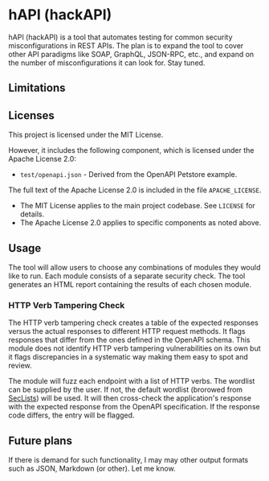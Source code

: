 # hAPI (hackAPI)
hAPI (hackAPI) is a tool that automates testing for common security misconfigurations in REST APIs. The plan is to expand the tool to cover other API paradigms like SOAP, GraphQL, JSON-RPC, etc., and expand on the number of misconfigurations it can look for. Stay tuned.

## Limitations

## Licenses
This project is licensed under the MIT License.

However, it includes the following component, which is licensed under the Apache License 2.0:

- `test/openapi.json` - Derived from the OpenAPI Petstore example.

The full text of the Apache License 2.0 is included in the file `APACHE_LICENSE`.

- The MIT License applies to the main project codebase. See `LICENSE` for details.
- The Apache License 2.0 applies to specific components as noted above. 

## Usage

The tool will allow users to choose any combinations of modules they would like to run. Each module consists of a separate security check. The tool generates an HTML report containing the results of each chosen module.

### HTTP Verb Tampering Check

The HTTP verb tampering check creates a table of the expected responses versus the actual responses to different HTTP request methods. It flags responses that differ from the ones defined in the OpenAPI schema. This module does not identify HTTP verb tampering vulnerabilities on its own but it flags discrepancies in a systematic way making them easy to spot and review. 

The module will fuzz each endpoint with a list of HTTP verbs. The wordlist can be supplied by the user. If not, the default wordlist (brorowed from [SecLists](https://github.com/danielmiessler/SecLists/blob/master/Fuzzing/http-request-methods.txt)) will be used. It will then cross-check the application's response with the expected response from the OpenAPI specification. If the response code differs, the entry will be flagged. 

## Future plans
If there is demand for such functionality, I may may other output formats such as JSON, Markdown (or other). Let me know.